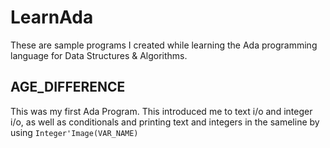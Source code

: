 # LearnAda
These are sample programs I created while learning the Ada programming language for Data Structures & Algorithms.

AGE_DIFFERENCE
-----
This was my first Ada Program. This introduced me to text i/o and integer i/o, as well as conditionals and printing text and integers in the sameline by using `Integer'Image(VAR_NAME)`
